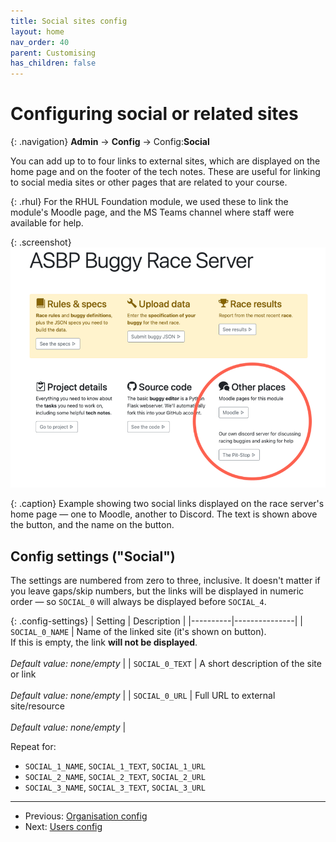 ```yaml
---
title: Social sites config
layout: home
nav_order: 40
parent: Customising
has_children: false
---
```



# Configuring social or related sites

{: .navigation}
**Admin** → **Config** → Config:**Social**

You can add up to to four links to external sites, which are displayed on the
home page and on the footer of the tech notes. These are useful for linking to
social media sites or other pages that are related to your course.

{: .rhul}
For the RHUL Foundation module, we used these to link the module's Moodle page,
and the MS Teams channel where staff were available for help.


{: .screenshot}
![Screenshot showing two social links](/docs/img/screenshots/social-example.png)

{: .caption}
Example showing two social links displayed on the race server's home page — one
to Moodle, another to Discord. The text is shown above the button, and the name
on the button.

## Config settings ("Social")

The settings are numbered from zero to three, inclusive. It doesn't matter if
you leave gaps/skip numbers, but the links will be displayed in
numeric order — so `SOCIAL_0` will always be displayed before `SOCIAL_4`.



{: .config-settings}
| Setting  | Description   |
|----------|---------------|
| `SOCIAL_0_NAME` | Name of the linked site (it's shown on button).<br>If this is empty, the link **will not be displayed**.  <br><br> _Default value:_ _none/empty_ |
| `SOCIAL_0_TEXT` | A short description of the site or link  <br><br> _Default value:_ _none/empty_ |
| `SOCIAL_0_URL` | Full URL to external site/resource  <br><br> _Default value:_ _none/empty_ |

Repeat for:

* `SOCIAL_1_NAME`, `SOCIAL_1_TEXT`, `SOCIAL_1_URL`
* `SOCIAL_2_NAME`, `SOCIAL_2_TEXT`, `SOCIAL_2_URL`
* `SOCIAL_3_NAME`, `SOCIAL_3_TEXT`, `SOCIAL_3_URL`


---
 * Previous: [Organisation config](org)
 * Next: [Users config](users)